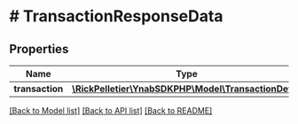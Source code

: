 # # TransactionResponseData

## Properties

Name | Type | Description | Notes
------------ | ------------- | ------------- | -------------
**transaction** | [**\RickPelletier\YnabSDKPHP\Model\TransactionDetail**](TransactionDetail.md) |  |

[[Back to Model list]](../../README.md#models) [[Back to API list]](../../README.md#endpoints) [[Back to README]](../../README.md)
